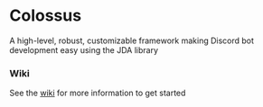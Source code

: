 # Colossus
A high-level, robust, customizable framework making Discord bot development easy using the JDA library

### Wiki
See the [wiki](https://github.com/RyanLandDev/Colossus/wiki) for more information to get started
